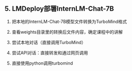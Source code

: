 ## 5. LMDeploy部署InternLM-Chat-7B

1. 把本地的InternLM-Chat-7B模型文件转换为TurboMind格式
   
2. 查看weights目录里的转换后文件内容，确定课程中的讲解
   
3. 尝试本地对话（直接调用TurboMind）
   
4. 尝试API对话：直接转发和通过网页调用
   
5. 直接使用python调用turbomind